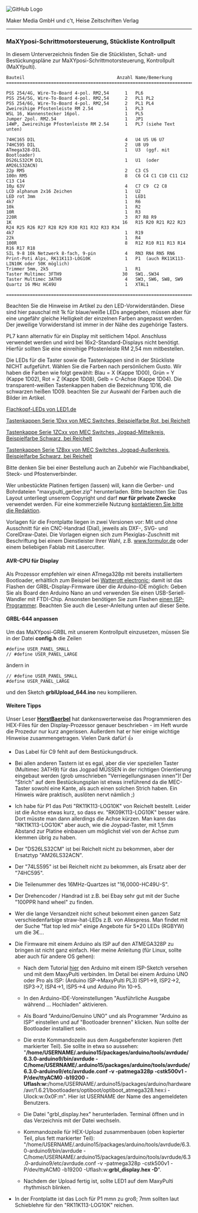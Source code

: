 ![GitHub Logo](http://www.heise.de/make/icons/make_logo.png)

Maker Media GmbH und c't, Heise Zeitschriften Verlag

***

### MaXYposi-Schrittmotorsteuerung, Stückliste Kontrollpult

In diesem Unterverzeichnis finden Sie die Stücklisten, Schalt- und Bestückungspläne 
zur MaXYposi-Schrittmotorsteuerung, Kontrollpult (MaXYpulti).

    Bauteil                                   Anzahl Name/Bemerkung
    =============================================================================
    
    PSS 254/4G, Wire-To-Board 4-pol. RM2,54      1   PL6
    PSS 254/5G, Wire-To-Board 4-pol. RM2,54      2   PL1 PL2
    PSS 254/6G, Wire-To-Board 4-pol. RM2,54      2   PL1 PL4    
    Zweireihige Pfostenleiste RM 2.54            1   PL3                 
    WSL 16, Wannenstecker 16pol.                 1   PL5               
    Jumper 2pol. RM2.54                          1   JP1                 
    14WP, Zweireihige Pfostenleiste RM 2.54      1   PL7 (siehe Text unten)                

    74HC165 DIL                                  4   U4 U5 U6 U7         
    74HC595 DIL                                  2   U8 U9               
    ATmega328-DIL                                1   U3  (ggf. mit Bootloader)               
    DS26LS32CM DIL                               1   U1  (oder AM26LS32ACN)                
    22p RM5                                      2   C3 C5               
    100n RM5                                     8   C6 C4 C1 C10 C11 C12 C13 C14           
    10µ 63V                                      4   C7 C9  C2 C8              
    LCD alphanum 2x16 Zeichen                    1   U2                  
    LED rot 3mm                                  1   LED1                
    4k7                                          1   R6                  
    10k                                          1   R2                  
    10R                                          1   R3                  
    220R                                         3   R7 R8 R9            
    1K                                          16   R15 R20 R21 R22 R23 R24 R25 R26 R27 R28 R29 R30 R31 R32 R33 R34
    4k7                                          1   R19                 
    22k                                          1   R4                  
    100R                                         8   R12 R10 R11 R13 R14 R16 R17 R18
    SIL 9-8 10k Netzwerk 8-fach, 9-pin           4   RN3 RN4 RN5 RN6     
    Print-Poti Alps, RK11K113-LOG10K             1   P1  (auch RK11K113-LIN10K oder 50K möglich)     
    Trimmer 5mm, 2k5                             1   R1                  
    Taster Multimec 3FTH9                       30   SW1..SW34
    Taster Multimec 3ATH9                        4   SW3, SW6, SW8, SW9   
    Quartz 16 MHz HC49U                          1   XTAL1 

    =============================================================================

Beachten Sie die Hinweise im Artikel zu den LED-Vorwiderständen. Diese sind hier 
pauschal mit 1k für blaue/weiße LEDs angegeben, müssen aber für eine ungefähr 
gleiche Helligkeit der einzelnen Farben angepasst werden. Der jeweilige 
Vorwiderstand ist immer in der Nähe des zugehörige Tasters.

PL7 kann alternativ für ein Display mit seitlichem 14pol. Anschluss verwendet 
werden und wird bei 16x2-Standard-Displays nicht benötigt. Hierfür sollten Sie 
eine einreihige Pfostenleiste RM 2,54 mm mitbestellen.

Die LEDs für die Taster sowie die Tastenkappen sind in der Stückliste NICHT 
aufgeführt. Wählen Sie die Farben nach persönlichem Gusto. Wir haben die Farben 
wie folgt gewählt: Blau = X (Kappe 1D00), Grün = Y (Kappe 1D02), Rot = Z (Kappe 
1D08), Gelb = C-Achse (Kappe 1D04). Die transparent-weißen Tastenkappen haben 
die Bezeichnung 1D16, die schwarzen heißen 1D09. beachten Sie zur Auswahl der 
Farben auch die Bilder im Artikel.

[Flachkopf-LEDs von LED1.de](https://www.led1.de/shop/standard-leds/led-3mm-ultrahell-flat-top/)

[Tastenkappen Serie 1Dxx von MEC Switches, Beispielfarbe Rot, bei Reichelt](https://www.reichelt.de/Kurzhubtaster/KAPPE-1D08/3/index.html?ACTION=3&LA=3&ARTICLE=79710&GROUPID=7587&trstct=vrt_pdn)

[Tastenkappe Serie 1ZCxx von MEC Switches, Jogpad-Mittelkreis, Beispielfarbe Schwarz, bei Reichelt](https://www.reichelt.de/Kurzhubtaster/KAPPE-1ZC09/3/index.html?ACTION=3&LA=2&ARTICLE=79739)

[Tastenkappen Serie 1ZBxx von MEC Switches, Jogpad-Außenkreis, Beispielfarbe Schwarz, bei Reichelt](https://www.reichelt.de/Kurzhubtaster/KAPPE-1ZB09/3/index.html?ACTION=3&LA=517&ARTICLE=79744)

Bitte denken Sie bei einer Bestellung auch an Zubehör wie Flachbandkabel, Steck-
und Pfostenverbinder.

Wer unbestückte Platinen fertigen (lassen) will, kann die Gerber- und 
Bohrdateien "maxypulti_gerber.zip" herunterladen. Bitte beachten Sie: Das Layout 
unterliegt unserem Copyright und darf **nur für private Zwecke** verwendet 
werden. Für eine kommerzielle Nutzung [kontaktieren Sie bitte die 
Redaktion](https://www.heise.de/make/kontakt/).

Vorlagen für die Frontplatte liegen in zwei Versionen vor: Mit und ohne 
Ausschnitt für ein CNC-Handrad (Dial), jeweils als DXF-, SVG- und CorelDraw-Datei. 
Die Vorlagen eignen sich zum Plexiglas-Zuschnitt mit Beschriftung bei einem 
Dienstleister Ihrer Wahl, z.B. www.formulor.de oder einem beliebigen Fablab mit 
Lasercutter.

#### AVR-CPU für Display

Als Prozessor empfehlen wir einen ATmega328p mit bereits installiertem 
Bootloader, erhältlich zum Beispiel bei [Watterott 
electronic](http://www.watterott.com/de/ATmega328-Arduino-Bootloader); damit ist 
das Flashen der GRBL-Display-Firmware über die Arduino-IDE möglich: Geben Sie 
als Board den Arduino Nano an und verwenden Sie einen USB-Seriell-Wandler mit 
FTDI-Chip. Ansonsten benötigen Sie zum Flashen
[einen ISP-Programmer](https://www.reichelt.de/Programmer-Entwicklungstools/DIAMEX-PROG-S2/3/index.html?ACTION=3&LA=446&ARTICLE=164172). 
Beachten Sie auch die Leser-Anleitung unten auf dieser Seite.

#### GRBL-644 anpassen

Um das MaXYposi-GRBL mit unserem Kontrollpult einzusetzen, müssen Sie in der 
Datei **config.h** die Zeilen
```
#define USER_PANEL_SMALL 
// #define USER_PANEL_LARGE 
```
ändern in
```
// #define USER_PANEL_SMALL 
#define USER_PANEL_LARGE 
```
und den Sketch **grblUpload_644.ino** neu kompilieren.

#### Weitere Tipps

Unser Leser **[HorstBaerbel](https://github.com/HorstBaerbel)** hat 
dankenswerterweise das Programmieren des HEX-Files für den Display-Prozessor 
genauer beschrieben - im Heft wurde die Prozedur nur kurz angerissen. Außerdem 
hat er hier einige wichtige Hinweise zusammengetragen. Vielen Dank dafür! :+1: 

* Das Label für C9 fehlt auf dem Bestückungsdruck.

* Bei allen anderen Tastern ist es egal, aber die vier speziellen Taster (Multimec 3ATH9) für das Jogpad MÜSSEN in der richtigen Orientierung eingebaut werden (grob umschrieben "Verriegellungsnasen innen")! Der "Strich" auf dem Bestückungsplan ist etwas irreführend da die MEC-Taster sowohl eine Kante, als auch einen solchen Strich haben. Ein Hinweis wäre praktisch, auslöten nervt nämlich ;)

* Ich habe für P1 das Poti "RK11K113-LOG10K" von Reichelt bestellt. Leider ist die Achse etwas kurz, so dass ev. "RK09K113-LOG10K" besser wäre. Dort müsste man dann allerdings die Achse kürzen. Man kann das "RK11K113-LOG10K" aber auch, wie die Joypad-Taster, mit 1,5mm Abstand zur Platine einbauen um möglichst viel von der Achse zum klemmen übrig zu haben.

* Der "DS26LS32CM" ist bei Reichelt nicht zu bekommen, aber der Ersatztyp "AM26LS32ACN".

* Der "74LS595" ist bei Reichelt nicht zu bekommen, als Ersatz aber der "74HC595".

* Die Teilenummer des 16MHz-Quartzes ist "16,0000-HC49U-S".

* Der Drehencoder / Handrad ist z.B. bei Ebay sehr gut mit der Suche "100PPR hand wheel" zu finden.

* Wer die lange Versandzeit nicht scheut bekommt einen ganzen Satz 
verschiedenfarbige straw-hat-LEDs z.B. von Aliexpress. Man findet mit der Suche 
"flat top led mix" einige Angebote für 5*20 LEDs (RGBYW) um die 3€...

* Die Firmware mit einem Arduino als ISP auf den ATMEGA328P zu bringen ist nicht ganz einfach. Hier meine Anleitung (für Linux, sollte aber auch für andere OS gehen):

  *  Nach dem Tutorial [hier](https://www.arduino.cc/en/Tutorial/ArduinoISP) den Arduino mit einem ISP-Sketch versehen und mit dem MaxyPulti verbinden. Im Detail bei einem Arduino UNO oder Pro als ISP: (Arduino ISP->MaxyPulti PL3) ISP1->9, ISP2->2, ISP3->7, ISP4->1, ISP5->4 und Arduino Pin 10->5.

  * In den Arduino-IDE-Voreinstellungen "Ausführliche Ausgabe während ... Hochladen" aktivieren.

  * Als Board "Arduino/Genuino UNO" und als Programmer "Arduino as ISP" einstellen und auf "Bootloader brennen" klicken. Nun sollte der Bootloader installiert sein.

  * Die erste Kommandozeile aus dem Ausgabefenster kopieren (fett markierter Teil). Sie sollte in etwa so aussehen: "**/home/USERNAME/.arduino15/packages/arduino/tools/avrdude/6.3.0-arduino9/bin/avrdude -C/home/USERNAME/.arduino15/packages/arduino/tools/avrdude/6.3.0-arduino9/etc/avrdude.conf -v -patmega328p -cstk500v1 -P/dev/ttyACM0 -b19200 -Uflash:w:**/home/USERNAME/.arduino15/packages/arduino/hardware/avr/1.6.21/bootloaders/optiboot/optiboot_atmega328.hex:i -Ulock:w:0x0F:m". Hier ist USERNAME der Name des angemeldeten Benutzers.

  * Die Datei "grbl_display.hex" herunterladen. Terminal öffnen und in das Verzeichnis mit der Datei wechseln.

  * Kommandozeile für HEX-Upload zusammenbauen (oben kopierter Teil, plus fett markierter Teil): "/home/USERNAME/.arduino15/packages/arduino/tools/avrdude/6.3.0-arduino9/bin/avrdude -C/home/USERNAME/.arduino15/packages/arduino/tools/avrdude/6.3.0-arduino9/etc/avrdude.conf -v -patmega328p -cstk500v1 -P/dev/ttyACM0 -b19200 -Uflash:w:**grbl_display.hex -D**".

  * Nachdem der Upload fertig ist, sollte LED1 auf dem MaxyPulti rhythmisch blinken.

* In der Frontplatte ist das Loch für P1 mmn zu groß; 7mm sollten laut Schieblehre für den "RK11K113-LOG10K" reichen.

